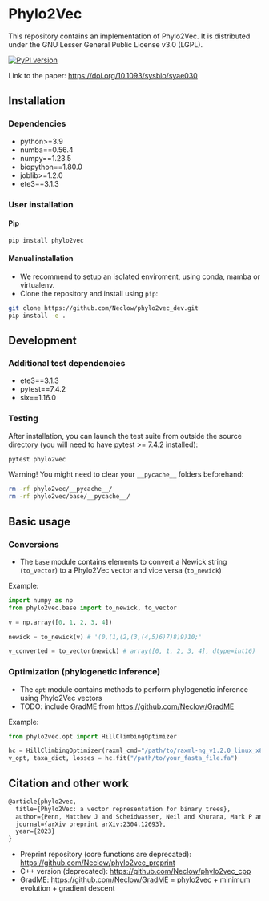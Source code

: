 # Phylo2Vec

This repository contains an implementation of Phylo2Vec. It is distributed under the GNU Lesser General Public License v3.0 (LGPL).

[![PyPI version](https://badge.fury.io/py/phylo2vec.svg)](https://pypi.org/project/phylo2vec/)

Link to the paper: <https://doi.org/10.1093/sysbio/syae030>

## Installation

### Dependencies

* python>=3.9
* numba==0.56.4
* numpy==1.23.5
* biopython==1.80.0
* joblib>=1.2.0
* ete3==3.1.3

### User installation

#### Pip

```bash
pip install phylo2vec
```

#### Manual installation

* We recommend to setup an isolated enviroment, using conda, mamba or virtualenv.
* Clone the repository and install using ```pip```:

```bash
git clone https://github.com/Neclow/phylo2vec_dev.git
pip install -e .
```

## Development

### Additional test dependencies

* ete3==3.1.3
* pytest==7.4.2
* six==1.16.0

### Testing

After installation, you can launch the test suite from outside the source directory (you will need to have pytest >= 7.4.2 installed):

```bash
pytest phylo2vec
```

Warning! You might need to clear your ```__pycache__``` folders beforehand:

```bash
rm -rf phylo2vec/__pycache__/
rm -rf phylo2vec/base/__pycache__/
```

## Basic usage

### Conversions

* The ```base``` module contains elements to convert a Newick string (```to_vector```) to a Phylo2Vec vector and vice versa (```to_newick```)

Example:

```python
import numpy as np
from phylo2vec.base import to_newick, to_vector

v = np.array([0, 1, 2, 3, 4])

newick = to_newick(v) # '(0,(1,(2,(3,(4,5)6)7)8)9)10;'

v_converted = to_vector(newick) # array([0, 1, 2, 3, 4], dtype=int16)
```

### Optimization (phylogenetic inference)

* The ```opt``` module contains methods to perform phylogenetic inference using Phylo2Vec vectors
* TODO: include GradME from <https://github.com/Neclow/GradME>

Example:

```python
from phylo2vec.opt import HillClimbingOptimizer

hc = HillClimbingOptimizer(raxml_cmd="/path/to/raxml-ng_v1.2.0_linux_x86_64/raxml-ng", verbose=True)
v_opt, taxa_dict, losses = hc.fit("/path/to/your_fasta_file.fa")
```

## Citation and other work

```latex
@article{phylo2vec,
  title={Phylo2Vec: a vector representation for binary trees},
  author={Penn, Matthew J and Scheidwasser, Neil and Khurana, Mark P and Duch{\^e}ne, David A and Donnelly, Christl A and Bhatt, Samir},
  journal={arXiv preprint arXiv:2304.12693},
  year={2023}
}
```

* Preprint repository (core functions are deprecated): <https://github.com/Neclow/phylo2vec_preprint>
* C++ version (deprecated): <https://github.com/Neclow/phylo2vec_cpp>
* GradME: <https://github.com/Neclow/GradME> = phylo2vec + minimum evolution + gradient descent
